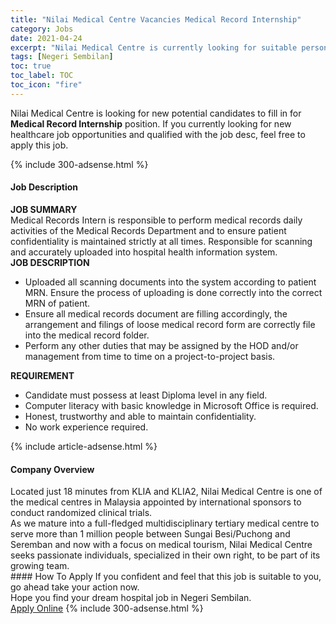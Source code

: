 ```yaml
---
title: "Nilai Medical Centre Vacancies Medical Record Internship" 
category: Jobs 
date: 2021-04-24 
excerpt: "Nilai Medical Centre is currently looking for suitable person to fill in the Medical Record Internship which positioned at Negeri Sembilan" 
tags: [Negeri Sembilan] 
toc: true 
toc_label: TOC 
toc_icon: "fire" 
--- 
```


<p>Nilai Medical Centre is looking for new potential candidates to fill in for <b>Medical Record Internship</b> position. If you currently looking for new healthcare job opportunities and qualified with the job desc, feel free to apply this job.
</p>{% include 300-adsense.html %} 
<div><div><h4>Job Description</h4></div><div><div><span><div><div><strong>JOB SUMMARY</strong></div><div><div>Medical Records Intern is responsible to perform medical records daily activities of the Medical Records Department and to ensure patient confidentiality is maintained strictly at all times. Responsible for scanning and accurately uploaded into hospital health information system.</div><strong>JOB DESCRIPTION</strong><ul><li>Uploaded all scanning documents into the system according to patient MRN. Ensure the process of uploading is done correctly into the correct MRN of patient.</li><li>Ensure all medical records document are filling accordingly, the arrangement and filings of loose medical record form are correctly file into the medical record folder.</li><li>Perform any other duties that may be assigned by the HOD and/or management from time to time on a project-to-project basis.</li></ul><div><strong>REQUIREMENT</strong></div><ul><li>Candidate must possess at least Diploma level in any field.</li><li>Computer literacy with basic knowledge in Microsoft Office is required.</li><li>Honest, trustworthy and able to maintain confidentiality.</li><li>No work experience required.</li></ul></div></div></span></div></div></div> 
{% include article-adsense.html %} 
<div><div><h4>Company Overview</h4></div><div><div><span><div><div>
<div>
<div>
<div>
				Located just 18 minutes from KLIA and KLIA2, Nilai Medical Centre is one of the medical centres in Malaysia appointed by international sponsors to conduct randomized clinical trials.</div>
<div>
				As we mature into a full-fledged multidisciplinary tertiary medical centre to serve more than 1 million people between Sungai Besi/Puchong and Seremban and now with a focus on medical tourism, Nilai Medical Centre seeks passionate individuals, specialized in their own right, to be part of its growing team.</div>
</div>
</div>
</div></div></span></div></div></div> 
#### How To Apply 
If you confident and feel that this job is suitable to you, go ahead take your action now. <br/> 
Hope you find your dream hospital job in Negeri Sembilan. <br/> 
<a href="https://www.jobstreet.com.my/en/job/medical-record-internship-4544972?jobId=jobstreet-my-job-4544972" class="btn btn--warning" target="_blank" rel="nofollow noopenner">Apply Online</a> 
{% include 300-adsense.html %} 